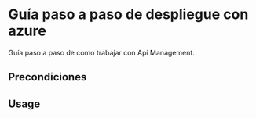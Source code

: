 # Guía paso a paso de despliegue con azure

Guía paso a paso de como trabajar con Api Management.

## Precondiciones


## Usage
